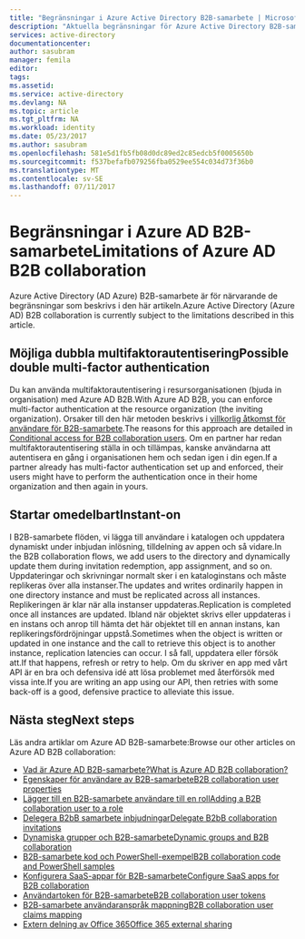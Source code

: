 ```yaml
---
title: "Begränsningar i Azure Active Directory B2B-samarbete | Microsoft Docs"
description: "Aktuella begränsningar för Azure Active Directory B2B-samarbete"
services: active-directory
documentationcenter: 
author: sasubram
manager: femila
editor: 
tags: 
ms.assetid: 
ms.service: active-directory
ms.devlang: NA
ms.topic: article
ms.tgt_pltfrm: NA
ms.workload: identity
ms.date: 05/23/2017
ms.author: sasubram
ms.openlocfilehash: 581e5d1fb5fb08d0dc89ed2c85edcb5f0005650b
ms.sourcegitcommit: f537befafb079256fba0529ee554c034d73f36b0
ms.translationtype: MT
ms.contentlocale: sv-SE
ms.lasthandoff: 07/11/2017
---
```

# <a name="limitations-of-azure-ad-b2b-collaboration"></a><span data-ttu-id="5e1d6-103">Begränsningar i Azure AD B2B-samarbete</span><span class="sxs-lookup"><span data-stu-id="5e1d6-103">Limitations of Azure AD B2B collaboration</span></span>
<span data-ttu-id="5e1d6-104">Azure Active Directory (AD Azure) B2B-samarbete är för närvarande de begränsningar som beskrivs i den här artikeln.</span><span class="sxs-lookup"><span data-stu-id="5e1d6-104">Azure Active Directory (Azure AD) B2B collaboration is currently subject to the limitations described in this article.</span></span>

## <a name="possible-double-multi-factor-authentication"></a><span data-ttu-id="5e1d6-105">Möjliga dubbla multifaktorautentisering</span><span class="sxs-lookup"><span data-stu-id="5e1d6-105">Possible double multi-factor authentication</span></span>
<span data-ttu-id="5e1d6-106">Du kan använda multifaktorautentisering i resursorganisationen (bjuda in organisation) med Azure AD B2B.</span><span class="sxs-lookup"><span data-stu-id="5e1d6-106">With Azure AD B2B, you can enforce multi-factor authentication at the resource organization (the inviting organization).</span></span> <span data-ttu-id="5e1d6-107">Orsaker till den här metoden beskrivs i [villkorlig åtkomst för användare för B2B-samarbete](active-directory-b2b-mfa-instructions.md).</span><span class="sxs-lookup"><span data-stu-id="5e1d6-107">The reasons for this approach are detailed in [Conditional access for B2B collaboration users](active-directory-b2b-mfa-instructions.md).</span></span> <span data-ttu-id="5e1d6-108">Om en partner har redan multifaktorautentisering ställa in och tillämpas, kanske användarna att autentisera en gång i organisationen hem och sedan igen i din egen.</span><span class="sxs-lookup"><span data-stu-id="5e1d6-108">If a partner already has multi-factor authentication set up and enforced, their users might have to perform the authentication once in their home organization and then again in yours.</span></span>

## <a name="instant-on"></a><span data-ttu-id="5e1d6-109">Startar omedelbart</span><span class="sxs-lookup"><span data-stu-id="5e1d6-109">Instant-on</span></span>
<span data-ttu-id="5e1d6-110">I B2B-samarbete flöden, vi lägga till användare i katalogen och uppdatera dynamiskt under inbjudan inlösning, tilldelning av appen och så vidare.</span><span class="sxs-lookup"><span data-stu-id="5e1d6-110">In the B2B collaboration flows, we add users to the directory and dynamically update them during invitation redemption, app assignment, and so on.</span></span> <span data-ttu-id="5e1d6-111">Uppdateringar och skrivningar normalt sker i en kataloginstans och måste replikeras över alla instanser.</span><span class="sxs-lookup"><span data-stu-id="5e1d6-111">The updates and writes ordinarily happen in one directory instance and must be replicated across all instances.</span></span> <span data-ttu-id="5e1d6-112">Replikeringen är klar när alla instanser uppdateras.</span><span class="sxs-lookup"><span data-stu-id="5e1d6-112">Replication is completed once all instances are updated.</span></span> <span data-ttu-id="5e1d6-113">Ibland när objektet skrivs eller uppdateras i en instans och anrop till hämta det här objektet till en annan instans, kan replikeringsfördröjningar uppstå.</span><span class="sxs-lookup"><span data-stu-id="5e1d6-113">Sometimes when the object is written or updated in one instance and the call to retrieve this object is to another instance, replication latencies can occur.</span></span> <span data-ttu-id="5e1d6-114">I så fall, uppdatera eller försök att.</span><span class="sxs-lookup"><span data-stu-id="5e1d6-114">If that happens, refresh or retry to help.</span></span> <span data-ttu-id="5e1d6-115">Om du skriver en app med vårt API är en bra och defensiva idé att lösa problemet med återförsök med vissa inte.</span><span class="sxs-lookup"><span data-stu-id="5e1d6-115">If you are writing an app using our API, then retries with some back-off is a good, defensive practice to alleviate this issue.</span></span>

## <a name="next-steps"></a><span data-ttu-id="5e1d6-116">Nästa steg</span><span class="sxs-lookup"><span data-stu-id="5e1d6-116">Next steps</span></span>

<span data-ttu-id="5e1d6-117">Läs andra artiklar om Azure AD B2B-samarbete:</span><span class="sxs-lookup"><span data-stu-id="5e1d6-117">Browse our other articles on Azure AD B2B collaboration:</span></span>

* [<span data-ttu-id="5e1d6-118">Vad är Azure AD B2B-samarbete?</span><span class="sxs-lookup"><span data-stu-id="5e1d6-118">What is Azure AD B2B collaboration?</span></span>](active-directory-b2b-what-is-azure-ad-b2b.md)
* [<span data-ttu-id="5e1d6-119">Egenskaper för användare av B2B-samarbete</span><span class="sxs-lookup"><span data-stu-id="5e1d6-119">B2B collaboration user properties</span></span>](active-directory-b2b-user-properties.md)
* [<span data-ttu-id="5e1d6-120">Lägger till en B2B-samarbete användare till en roll</span><span class="sxs-lookup"><span data-stu-id="5e1d6-120">Adding a B2B collaboration user to a role</span></span>](active-directory-b2b-add-guest-to-role.md)
* [<span data-ttu-id="5e1d6-121">Delegera B2bB samarbete inbjudningar</span><span class="sxs-lookup"><span data-stu-id="5e1d6-121">Delegate B2bB collaboration invitations</span></span>](active-directory-b2b-delegate-invitations.md)
* [<span data-ttu-id="5e1d6-122">Dynamiska grupper och B2B-samarbete</span><span class="sxs-lookup"><span data-stu-id="5e1d6-122">Dynamic groups and B2B collaboration</span></span>](active-directory-b2b-dynamic-groups.md)
* [<span data-ttu-id="5e1d6-123">B2B-samarbete kod och PowerShell-exempel</span><span class="sxs-lookup"><span data-stu-id="5e1d6-123">B2B collaboration code and PowerShell samples</span></span>](active-directory-b2b-code-samples.md)
* [<span data-ttu-id="5e1d6-124">Konfigurera SaaS-appar för B2B-samarbete</span><span class="sxs-lookup"><span data-stu-id="5e1d6-124">Configure SaaS apps for B2B collaboration</span></span>](active-directory-b2b-configure-saas-apps.md)
* [<span data-ttu-id="5e1d6-125">Användartoken för B2B-samarbete</span><span class="sxs-lookup"><span data-stu-id="5e1d6-125">B2B collaboration user tokens</span></span>](active-directory-b2b-user-token.md)
* [<span data-ttu-id="5e1d6-126">B2B-samarbete användaranspråk mappning</span><span class="sxs-lookup"><span data-stu-id="5e1d6-126">B2B collaboration user claims mapping</span></span>](active-directory-b2b-claims-mapping.md)
* [<span data-ttu-id="5e1d6-127">Extern delning av Office 365</span><span class="sxs-lookup"><span data-stu-id="5e1d6-127">Office 365 external sharing</span></span>](active-directory-b2b-o365-external-user.md)
